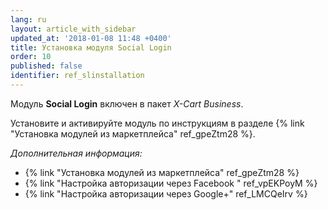 ```yaml
---
lang: ru
layout: article_with_sidebar
updated_at: '2018-01-08 11:48 +0400'
title: Установка модуля Social Login
order: 10
published: false
identifier: ref_slinstallation
---
```

Модуль **Social Login** включен в пакет _X-Cart Business_. 

Установите и активируйте модуль по инструкциям в разделе {% link "Установка модулей из маркетплейса" ref_gpeZtm28 %}.

_Дополнительная информация:_

*   {% link "Установка модулей из маркетплейса" ref_gpeZtm28 %}
*   {% link "Настройка авторизации через Facebook " ref_vpEKPoyM %}
*   {% link "Настройка авторизации через Google+" ref_LMCQeIrv %}
